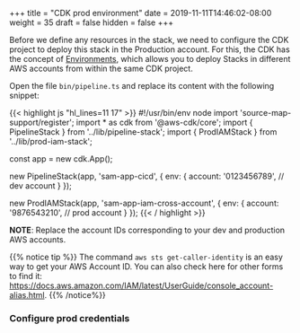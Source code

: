 +++
title = "CDK prod environment"
date = 2019-11-11T14:46:02-08:00
weight = 35
draft = false
hidden = false
+++

Before we define any resources in the stack, we need to configure the CDK project to deploy this stack in the Production account. For this, the CDK has the concept of [Environments](https://docs.aws.amazon.com/cdk/latest/guide/environments.html), which allows you to deploy Stacks in different AWS accounts from within the same CDK project. 

Open the file `bin/pipeline.ts` and replace its content with the following snippet:

{{< highlight js "hl_lines=11 17" >}}
#!/usr/bin/env node
import 'source-map-support/register';
import * as cdk from '@aws-cdk/core';
import { PipelineStack } from '../lib/pipeline-stack';
import { ProdIAMStack } from '../lib/prod-iam-stack';

const app = new cdk.App();

new PipelineStack(app, 'sam-app-cicd', {
    env: {
        account: '0123456789', // dev account
    }
});

new ProdIAMStack(app, 'sam-app-iam-cross-account', {
    env: {
        account: '9876543210', // prod account
    }
});
{{< / highlight >}}

**NOTE**: Replace the account IDs corresponding to your dev and production AWS accounts.

{{% notice tip %}}
The command `aws sts get-caller-identity` is an easy way to get your AWS Account ID. You can also check here for other forms to find it: https://docs.aws.amazon.com/IAM/latest/UserGuide/console_account-alias.html.
{{% /notice%}}

### Configure prod credentials


